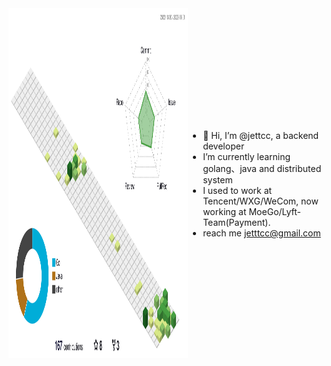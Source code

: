 <div style="display: flex;justify-content: space-around;align-items: center;">
<div>
  <a href="https://github.com/jettcc">
    <img height="560px" src="./profile-3d-contrib/profile-green-animate.svg">
  </a>
</div>
  
- 👋 Hi, I’m @jettcc, a backend developer
- I’m currently learning golang、java and distributed system
- I used to work at Tencent/WXG/WeCom, now working at MoeGo/Lyft-Team(Payment).
- reach me jetttcc@gmail.com

<!---
jettcc/jettcc is a ✨ special ✨ repository because its `README.md` (this file) appears on your GitHub profile.
You can click the Preview link to take a look at your changes.
--->
